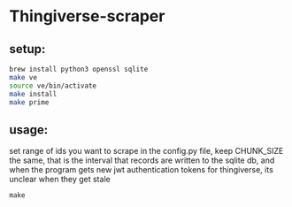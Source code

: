 # Thingiverse-scraper

## setup:
``` sh
brew install python3 openssl sqlite
make ve
source ve/bin/activate
make install
make prime
```

## usage:
set range of ids you want to scrape in the config.py file, keep CHUNK_SIZE the same, that is the interval that records are written to the sqlite db, and when the program gets new jwt authentication tokens for thingiverse, its unclear when they get stale

`make`
